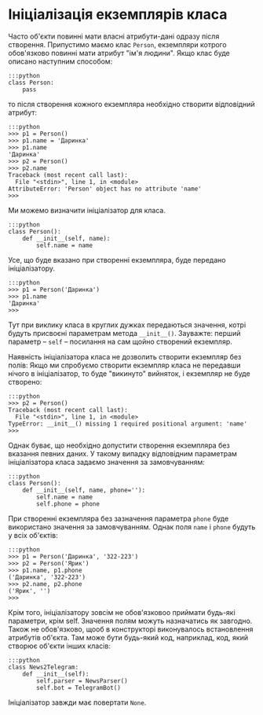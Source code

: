 # Ініціалізація екземплярів класа

Часто об'єкти повинні мати власні атрибути-дані одразу після створення. 
Припустимо маємо клас `Person`, 
екземпляри котрого обов'язково повинні мати атрибут "ім'я людини". 
Якщо клас буде описано наступним способом:

	:::python
	class Person:
		pass
		
то після створення кожного екземпляра необхідно створити відповідний атрибут:  

	:::python
	>>> p1 = Person()
	>>> p1.name = 'Даринка'
	>>> p1.name
	'Даринка'
	>>> p2 = Person()
	>>> p2.name
	Traceback (most recent call last):
	  File "<stdin>", line 1, in <module>
	AttributeError: 'Person' object has no attribute 'name'
	>>>

Ми можемо визначити ініціалізатор для класа. 

	:::python
	class Person():
		def __init__(self, name):
			self.name = name

Усе, що буде вказано при створенні екземпляра, буде передано ініціалізатору. 

	:::python
	>>> p1 = Person('Даринка')
	>>> p1.name
	'Даринка'
	>>>
	
Тут при виклику класа в круглих дужках передаються значення, котрі будуть присвоєні параметрам метода `__init__()`. 
Зауважте: перший параметр – `self` – посилання на сам щойно створений екземпляр.
	
Наявність ініціалізатора класа не дозволить створити екземпляр без полів:
Якщо ми спробуємо створити екземпляр класа не передавши нічого в ініціалізатор, 
то буде "викинуто" вийняток, і екземпляр не буде створено:

	:::python
	>>> p2 = Person()
	Traceback (most recent call last):
	  File "<stdin>", line 1, in <module>
	TypeError: __init__() missing 1 required positional argument: 'name'
	>>>

Однак буває, що необхідно допустити створення екземпляра без вказання певних даних. 
У такому випадку відповідним параметрам ініціалізатора класа задаємо значення за замовчуванням: 

	:::python
	class Person():
		def __init__(self, name, phone=''):
			self.name = name
			self.phone = phone
			
При створенні екземпляра без зазначення параметра `phone` буде використано значення за замовчуванням. 
Однак поля `name` і `phone` будуть у всіх об'єктів: 

	:::python
	>>> p1 = Person('Даринка', '322-223')
	>>> p2 = Person('Ярик')
	>>> p1.name, p1.phone
	('Даринка', '322-223')
	>>> p2.name, p2.phone
	('Ярик', '')
	>>>

Крім того, ініціалізатору зовсім не обов'язковоо приймати будь-які параметри, крім self. 
Значення полям можуть назначатись як завгодно. 
Також не обов'язково, щооб в конструкторі виконувалось встановлення атрибутів об'єкта. 
Там може бути будь-який код, наприклад, код, який створює об'єкти інших класів: 

	:::python
	class News2Telegram:
		def __init__(self):
			self.parser = NewsParser()
			self.bot = TelegramBot()

Ініціалізатор завжди має повертати `None`. 
